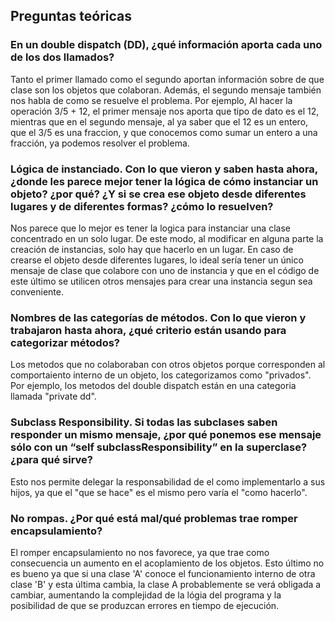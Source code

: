 ## Preguntas teóricas

### En un double dispatch (DD), ¿qué información aporta cada uno de los dos llamados?
Tanto el primer llamado como el segundo aportan información sobre de que clase son los objetos que colaboran. Además, el segundo mensaje también nos habla de como se resuelve el problema. Por ejemplo, Al hacer la operación 3/5 + 12, el primer mensaje nos aporta que tipo de dato es el 12, mientras que en el segundo mensaje, al ya saber que el 12 es un entero, que el 3/5 es una fraccion, y que conocemos como sumar un entero a una fracción, ya podemos resolver el problema.

### Lógica de instanciado. Con lo que vieron y saben hasta ahora, ¿donde les parece mejor tener la lógica de cómo instanciar un objeto? ¿por qué? ¿Y si se crea ese objeto desde diferentes lugares y de diferentes formas? ¿cómo lo resuelven?
Nos parece que lo mejor es tener la logica para instanciar una clase concentrado en un solo lugar. De este modo, al modificar en alguna parte la creación de instancias, solo hay que hacerlo en un lugar. En caso de crearse el objeto desde diferentes lugares, lo ideal sería tener un único mensaje de clase que colabore con uno de instancia y que en el código de este último se utilicen otros mensajes para crear una instancia segun sea conveniente.

### Nombres de las categorías de métodos. Con lo que vieron y trabajaron hasta ahora, ¿qué criterio están usando para categorizar métodos?
Los metodos que no colaboraban con otros objetos porque corresponden al comportaiento interno de un objeto, los categorizamos como "privados". Por ejemplo, los metodos del double dispatch están en una categoria llamada "private dd".

### Subclass Responsibility. Si todas las subclases saben responder un mismo mensaje, ¿por qué ponemos ese mensaje sólo con un “self subclassResponsibility” en la superclase? ¿para qué sirve?
Esto nos permite delegar la responsabilidad de el como implementarlo a sus hijos, ya que el "que se hace" es el mismo pero varía el "como hacerlo".

### No rompas. ¿Por qué está mal/qué problemas trae romper encapsulamiento?
El romper encapsulamiento no nos favorece, ya que trae como consecuencia un aumento en el acoplamiento de los objetos. Esto último no es bueno ya que si una clase 'A' conoce el funcionamiento interno de otra clase 'B' y esta última cambia, la clase A probablemente se verá obligada a cambiar, aumentando la complejidad de la lógia del programa y la posibilidad de que se produzcan errores en tiempo de ejecución.
